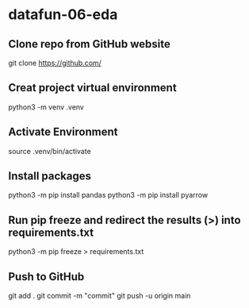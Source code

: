 # datafun-06-eda

## Clone repo from GitHub website
git clone https://github.com/

## Creat project virtual environment
python3 -m venv .venv

## Activate Environment
source .venv/bin/activate

## Install packages
python3 -m pip install pandas
python3 -m pip install pyarrow

## Run pip freeze and redirect the results (>) into requirements.txt
python3 -m pip freeze > requirements.txt

## Push to GitHub
git add .
git commit -m "commit"
git push -u origin main
